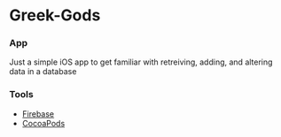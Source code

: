 Greek-Gods
====================

### App
Just a simple iOS app to get familiar with retreiving, adding, and altering data in a database

### Tools
 - [Firebase](https://www.firebase.com/)
 - [CocoaPods](https://cocoapods.org/)
